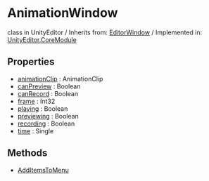 # AnimationWindow
class in UnityEditor
 / Inherits from: <a href="https://docs.unity3d.com/6000.2/Documentation/ScriptReference/EditorWindow.html">EditorWindow</a> / Implemented in: <a href="https://docs.unity3d.com/6000.2/Documentation/ScriptReference/UnityEditor.CoreModule.html">UnityEditor.CoreModule</a>

## Properties
- <a href="https://docs.unity3d.com/6000.2/Documentation/ScriptReference/AnimationWindow-animationClip.html">animationClip</a> : AnimationClip
- <a href="https://docs.unity3d.com/6000.2/Documentation/ScriptReference/AnimationWindow-canPreview.html">canPreview</a> : Boolean
- <a href="https://docs.unity3d.com/6000.2/Documentation/ScriptReference/AnimationWindow-canRecord.html">canRecord</a> : Boolean
- <a href="https://docs.unity3d.com/6000.2/Documentation/ScriptReference/AnimationWindow-frame.html">frame</a> : Int32
- <a href="https://docs.unity3d.com/6000.2/Documentation/ScriptReference/AnimationWindow-playing.html">playing</a> : Boolean
- <a href="https://docs.unity3d.com/6000.2/Documentation/ScriptReference/AnimationWindow-previewing.html">previewing</a> : Boolean
- <a href="https://docs.unity3d.com/6000.2/Documentation/ScriptReference/AnimationWindow-recording.html">recording</a> : Boolean
- <a href="https://docs.unity3d.com/6000.2/Documentation/ScriptReference/AnimationWindow-time.html">time</a> : Single

## Methods
- <a href="https://docs.unity3d.com/6000.2/Documentation/ScriptReference/AnimationWindow.AddItemsToMenu.html">AddItemsToMenu</a>
